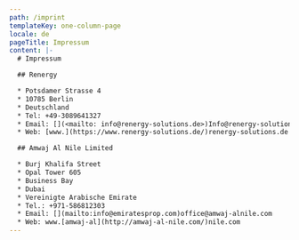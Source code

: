 ```yaml
---
path: /imprint
templateKey: one-column-page
locale: de
pageTitle: Impressum
content: |-
  # Impressum

  ## Renergy

  * Potsdamer Strasse 4
  * 10785 Berlin
  * Deutschland
  * Tel: +49-3089641327
  * Email: [](<mailto: info@renergy-solutions.de>)Info@renergy-solutions.de
  * Web: [www.](https://www.renergy-solutions.de/)renergy-solutions.de

  ## Amwaj Al Nile Limited

  * Burj Khalifa Street
  * Opal Tower 605
  * Business Bay
  * Dubai
  * Vereinigte Arabische Emirate
  * Tel.: +971-586812303
  * Email: [](mailto:info@emiratesprop.com)office@amwaj-alnile.com
  * Web: www.[amwaj-al](http://amwaj-al-nile.com/)nile.com
---
```

